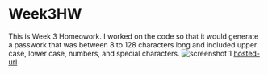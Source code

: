 # Week3HW
This is Week 3 Homeowork. I worked on the code so that it would generate a passwork that was between 8 to 128 characters long and included upper case, lower case, numbers, and special characters.
![screenshot 1](Assets/screenshot1.png)
[hosted-url](https://avmancillas.github.io/Week3HW/)